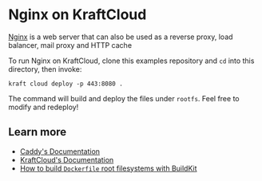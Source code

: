 # Nginx on KraftCloud

[Nginx](https://nginxr.com/) is a web server that can also be used as a reverse proxy, load balancer, mail proxy and HTTP cache

To run Nginx on KraftCloud, clone this examples repository and `cd` into this directory, then invoke:

```console
kraft cloud deploy -p 443:8080 .
```

The command will build and deploy the files under `rootfs`. Feel free to modify and redeploy!

## Learn more

- [Caddy's Documentation](https://caddyserver.com/docs/)
- [KraftCloud's Documentation](https://docs.kraft.cloud)
- [How to build `Dockerfile` root filesystems with BuildKit](https://unikraft.org/docs/getting-started/integrations/buildkit)

